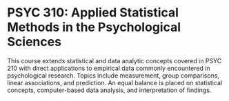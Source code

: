 # PSYC 310: Applied Statistical Methods in the Psychological Sciences

This course extends statistical and data analytic concepts covered in PSYC 210 with direct applications to empirical data commonly encountered in psychological research. Topics include measurement, group comparisons, linear associations, and prediction. An equal balance is placed on statistical concepts, computer-based data analysis, and interpretation of findings.